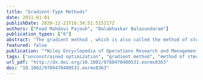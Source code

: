 ```yaml
---
title: "Gradient-Type Methods"
date: 2011-01-01
publishDate: 2020-12-23T16:34:51.515217Z
authors: ["Foad Mahdavi Pajouh", "Balabhaskar Balasundaram"]
publication_types: ["6"]
abstract: "The gradient method , which is also called the method of steepest descent, and the Cauchy method, is one of the most fundamental derivative‐based procedure for unconstrained minimization of a differentiable function. The performance of the method in terms of speed of convergence is lacking, and it tends to suffer from very slow convergence, especially as a stationary point is approached. However, it does guarantee global convergence under reasonable conditions and admits a thorough mathematical analysis of its behavior. For this reason, the gradient method has been used as a starting point in the development of more sophisticated, globally convergent algorithms with better convergence properties for unconstrained minimization. This article presents a cogent overview of this fundamental method and its convergence properties under various settings."
featured: false
publication: "*Wiley Encyclopedia of Operations Research and Management Science*"
tags: ["unconstrained optimization", "gradient method", "method of steepest descent", "Cauchy method", "subgradient method"]
url_pdf: "http://dx.doi.org/10.1002/9780470400531.eorms0363"
doi: "10.1002/9780470400531.eorms0363"
---
```


